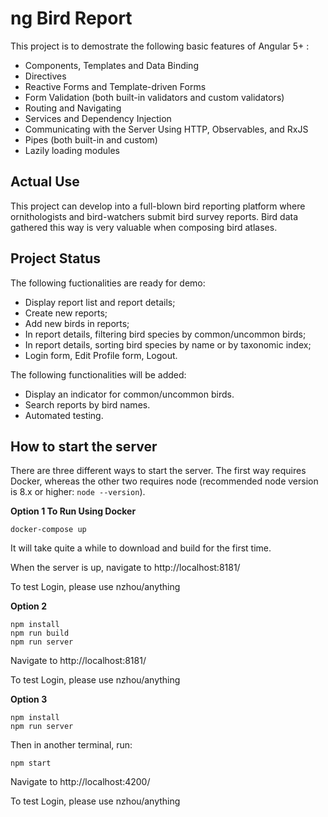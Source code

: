 # ng Bird Report

This project is to demostrate the following basic features of Angular 5+ :
- Components, Templates and Data Binding
- Directives
- Reactive Forms and Template-driven Forms
- Form Validation (both built-in validators and custom validators)
- Routing and Navigating
- Services and Dependency Injection
- Communicating with the Server Using HTTP, Observables, and RxJS
- Pipes (both built-in and custom)
- Lazily loading modules

## Actual Use

This project can develop into a full-blown bird reporting platform where ornithologists and bird-watchers submit bird survey reports. Bird data gathered this way is very valuable when composing bird atlases.

## Project Status

The following fuctionalities are ready for demo:
- Display report list and report details;
- Create new reports;
- Add new birds in reports;
- In report details, filtering bird species by common/uncommon birds;
- In report details, sorting bird species by name or by taxonomic index;
- Login form, Edit Profile form, Logout.

The following functionalities will be added:
- Display an indicator for common/uncommon birds.
- Search reports by bird names.
- Automated testing.

## How to start the server
There are three different ways to start the server. The first way requires Docker, whereas the other two requires node (recommended node version is 8.x or higher: `node --version`).

**Option 1 To Run Using Docker**
```
docker-compose up
```
It will take quite a while to download and build for the first time.

When the server is up, navigate to http://localhost:8181/

To test Login, please use nzhou/anything

**Option 2**
```
npm install
npm run build
npm run server
```
Navigate to http://localhost:8181/

To test Login, please use nzhou/anything

**Option 3**
```
npm install
npm run server
```
Then in another terminal, run:
```
npm start
```
Navigate to http://localhost:4200/

To test Login, please use nzhou/anything